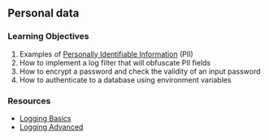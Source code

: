 ## Personal data

### Learning Objectives
1. Examples of [Personally Identifiable Information](https://piwik.pro/blog/what-is-pii-personal-data/) (PII)
2. How to implement a log filter that will obfuscate PII fields
3. How to encrypt a password and check the validity of an input password
4. How to authenticate to a database using environment variables

### Resources
- [Logging Basics](https://youtu.be/-ARI4Cz-awo?si=Y_rwql3Cm6GT3w9n)
- [Logging Advanced](https://youtu.be/-ARI4Cz-awo?si=Q4hERN7bYoNuDRKV)
